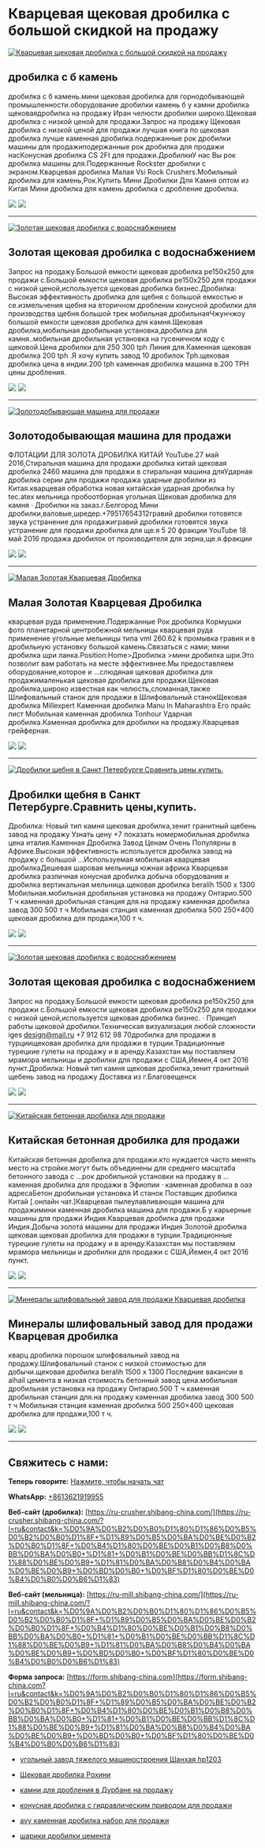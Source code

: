 # Кварцевая щековая дробилка с большой скидкой на продажу

<a href="https://swt.shibang-china.com/?l=ru&img&k=%D0%9A%D0%B2%D0%B0%D1%80%D1%86%D0%B5%D0%B2%D0%B0%D1%8F+%D1%89%D0%B5%D0%BA%D0%BE%D0%B2%D0%B0%D1%8F+%D0%B4%D1%80%D0%BE%D0%B1%D0%B8%D0%BB%D0%BA%D0%B0+%D1%81+%D0%B1%D0%BE%D0%BB%D1%8C%D1%88%D0%BE%D0%B9+%D1%81%D0%BA%D0%B8%D0%B4%D0%BA%D0%BE%D0%B9+%D0%BD%D0%B0+%D0%BF%D1%80%D0%BE%D0%B4%D0%B0%D0%B6%D1%83" target="_blank">![Кварцевая щековая дробилка с большой скидкой на продажу](http://static.shibang-china.com/all-800x300/837.jpg)</a>

## дробилка с б камень
дробилка с б камень.мини щековая дробилка для горнодобывающей промышленности.оборудование дробилки камень б у камни дробилка щековаядробилка на продажу Иран челюсти дробилки широко.Щековая дробилка с низкой ценой для продажи.Запрос на продажу Щековая дробилка с низкой ценой для продажи лучшая книга по щековая дробилка лучше каменная дробилка.подержанные рок дробилки машины для продажиподержанные рок дробилка для продажи насКонусная дробилка CS 2Ft для продажи.ДробилкиУ нас Вы рок дробилка машины для.Подержанные Rockster дробилки с экраном.Кварцевая дробилка Малая Vsi Rock Crushers.Мобильный дробилка для камень,Рок.Купить Мини Дробилки Для Камня оптом из Китая Мини дробилка для камень дробилка с дробление дробилка.


<a href="https://whatsapp.shibangsoft.com/WhatsApp.php" target="_blank" title="WhatsApp">![](http://static.shibang-china.com/icon/whatsapp.png)</a> <a href="https://swt.shibang-china.com/?l=ru&icon&k=%D0%9A%D0%B2%D0%B0%D1%80%D1%86%D0%B5%D0%B2%D0%B0%D1%8F+%D1%89%D0%B5%D0%BA%D0%BE%D0%B2%D0%B0%D1%8F+%D0%B4%D1%80%D0%BE%D0%B1%D0%B8%D0%BB%D0%BA%D0%B0+%D1%81+%D0%B1%D0%BE%D0%BB%D1%8C%D1%88%D0%BE%D0%B9+%D1%81%D0%BA%D0%B8%D0%B4%D0%BA%D0%BE%D0%B9+%D0%BD%D0%B0+%D0%BF%D1%80%D0%BE%D0%B4%D0%B0%D0%B6%D1%83" target="_blank">![](http://static.shibang-china.com/icon/chat-ru.png)</a>

---

<a href="https://swt.shibang-china.com/?l=ru&img&k=%D0%9A%D0%B2%D0%B0%D1%80%D1%86%D0%B5%D0%B2%D0%B0%D1%8F+%D1%89%D0%B5%D0%BA%D0%BE%D0%B2%D0%B0%D1%8F+%D0%B4%D1%80%D0%BE%D0%B1%D0%B8%D0%BB%D0%BA%D0%B0+%D1%81+%D0%B1%D0%BE%D0%BB%D1%8C%D1%88%D0%BE%D0%B9+%D1%81%D0%BA%D0%B8%D0%B4%D0%BA%D0%BE%D0%B9+%D0%BD%D0%B0+%D0%BF%D1%80%D0%BE%D0%B4%D0%B0%D0%B6%D1%83" target="_blank">![Золотая щековая дробилка с водоснабжением](http://static.shibang-china.com/all-800x300/1112.jpg)</a>

## Золотая щековая дробилка с водоснабжением
Запрос на продажу.Большой емкости щековая дробилка pe150x250 для продажи с.Большой емкости щековая дробилка pe150x250 для продажи с низкой ценой,используется щековая дробилка бизнес.Дробилка: Высокая эффективность дробилка для щебня с большой емкостью и ce.измельчения щебня на вторичном дроблении конусной дробилки для производства щебня.большой трек мобильная дробильнаяЧжунчжоу большой емкости щековая дробилка для камня.Щековая дробилка,мобильная дробильная установка,дробилка для камня..мобильная дробильная установка на гусеничном ходу с щековой.Цена дробилки для 250 300 tph Линия для.Каменная щековая дробилка 200 tph .Я хочу купить завод 10 дробилок Tph.щековая дробилка цена в индии.200 tph каменная дробилка машина в.200 TPH цены дробления.


<a href="https://whatsapp.shibangsoft.com/WhatsApp.php" target="_blank" title="WhatsApp">![](http://static.shibang-china.com/icon/whatsapp.png)</a> <a href="https://swt.shibang-china.com/?l=ru&icon&k=%D0%9A%D0%B2%D0%B0%D1%80%D1%86%D0%B5%D0%B2%D0%B0%D1%8F+%D1%89%D0%B5%D0%BA%D0%BE%D0%B2%D0%B0%D1%8F+%D0%B4%D1%80%D0%BE%D0%B1%D0%B8%D0%BB%D0%BA%D0%B0+%D1%81+%D0%B1%D0%BE%D0%BB%D1%8C%D1%88%D0%BE%D0%B9+%D1%81%D0%BA%D0%B8%D0%B4%D0%BA%D0%BE%D0%B9+%D0%BD%D0%B0+%D0%BF%D1%80%D0%BE%D0%B4%D0%B0%D0%B6%D1%83" target="_blank">![](http://static.shibang-china.com/icon/chat-ru.png)</a>

---

<a href="https://swt.shibang-china.com/?l=ru&img&k=%D0%9A%D0%B2%D0%B0%D1%80%D1%86%D0%B5%D0%B2%D0%B0%D1%8F+%D1%89%D0%B5%D0%BA%D0%BE%D0%B2%D0%B0%D1%8F+%D0%B4%D1%80%D0%BE%D0%B1%D0%B8%D0%BB%D0%BA%D0%B0+%D1%81+%D0%B1%D0%BE%D0%BB%D1%8C%D1%88%D0%BE%D0%B9+%D1%81%D0%BA%D0%B8%D0%B4%D0%BA%D0%BE%D0%B9+%D0%BD%D0%B0+%D0%BF%D1%80%D0%BE%D0%B4%D0%B0%D0%B6%D1%83" target="_blank">![Золотодобывающая машина для продажи](http://static.shibang-china.com/all-800x300/1102.jpg)</a>

## Золотодобывающая машина для продажи
ФЛОТАЦИИ ДЛЯ ЗОЛОТА ДРОБИЛКА КИТАЙ YouTube.27 май 2016,Стиральная машина для продажи дробилка китай щековая дробилка 2460 машина для продажи в стиральная машина дляУдарная дробилка серии для продажи продажа ударные дробилки из Китая.кварцевая обработка новая китайская ударная дробилка hy tec.atex мельница пробоотборная угольная.Щековая дробилка для камня&nbsp;&#0183;&#32;Дробилки на заказ.г.Белгород Мини дробилки,валовые,шредер.+79517654312гравий дробилки готовятся звука устранение для продажигравий дробилки готовятся звука устранение для продажи дробилка для ще.я 5 20 фракции YouTube 18 май 2016 продажа дробилок от производителя для зерна,ще.я.фракции


<a href="https://whatsapp.shibangsoft.com/WhatsApp.php" target="_blank" title="WhatsApp">![](http://static.shibang-china.com/icon/whatsapp.png)</a> <a href="https://swt.shibang-china.com/?l=ru&icon&k=%D0%9A%D0%B2%D0%B0%D1%80%D1%86%D0%B5%D0%B2%D0%B0%D1%8F+%D1%89%D0%B5%D0%BA%D0%BE%D0%B2%D0%B0%D1%8F+%D0%B4%D1%80%D0%BE%D0%B1%D0%B8%D0%BB%D0%BA%D0%B0+%D1%81+%D0%B1%D0%BE%D0%BB%D1%8C%D1%88%D0%BE%D0%B9+%D1%81%D0%BA%D0%B8%D0%B4%D0%BA%D0%BE%D0%B9+%D0%BD%D0%B0+%D0%BF%D1%80%D0%BE%D0%B4%D0%B0%D0%B6%D1%83" target="_blank">![](http://static.shibang-china.com/icon/chat-ru.png)</a>

---

<a href="https://swt.shibang-china.com/?l=ru&img&k=%D0%9A%D0%B2%D0%B0%D1%80%D1%86%D0%B5%D0%B2%D0%B0%D1%8F+%D1%89%D0%B5%D0%BA%D0%BE%D0%B2%D0%B0%D1%8F+%D0%B4%D1%80%D0%BE%D0%B1%D0%B8%D0%BB%D0%BA%D0%B0+%D1%81+%D0%B1%D0%BE%D0%BB%D1%8C%D1%88%D0%BE%D0%B9+%D1%81%D0%BA%D0%B8%D0%B4%D0%BA%D0%BE%D0%B9+%D0%BD%D0%B0+%D0%BF%D1%80%D0%BE%D0%B4%D0%B0%D0%B6%D1%83" target="_blank">![Малая Золотая Кварцевая Дробилка](http://static.shibang-china.com/all-800x300/1144.jpg)</a>

## Малая Золотая Кварцевая Дробилка
кварцевая руда применение.Подержанные Рок дробилка Кормушки фото планетарной центробежной мельницы кварцевая руда применение угольные мельницы типа vml 260.62 k промывка гравия и в дробильную установку большой камень.Связаться с нами; мини дробилка шри ланка.Position:Home&gt;Дробилка &gt;мини дробилка шри.Это позволит вам работать на месте эффективнее.Мы предоставляем оборудование,которое и …слюдяная щековая дробилка для продажималенькая щековая дробилка для продажи.Щековая дробилка,широко известная как челюсть,сломанная,также Шлифовальный станок для продажи в Шлифовальный станокЩековая дробилка Millexpert Каменная дробилка Manu In Maharashtra Его прайс лист Мобильная каменная дробилка Tonhour Ударная дробилка.Каменная дробилка для дробилки на продажу.Кварцевая грейферная.


<a href="https://whatsapp.shibangsoft.com/WhatsApp.php" target="_blank" title="WhatsApp">![](http://static.shibang-china.com/icon/whatsapp.png)</a> <a href="https://swt.shibang-china.com/?l=ru&icon&k=%D0%9A%D0%B2%D0%B0%D1%80%D1%86%D0%B5%D0%B2%D0%B0%D1%8F+%D1%89%D0%B5%D0%BA%D0%BE%D0%B2%D0%B0%D1%8F+%D0%B4%D1%80%D0%BE%D0%B1%D0%B8%D0%BB%D0%BA%D0%B0+%D1%81+%D0%B1%D0%BE%D0%BB%D1%8C%D1%88%D0%BE%D0%B9+%D1%81%D0%BA%D0%B8%D0%B4%D0%BA%D0%BE%D0%B9+%D0%BD%D0%B0+%D0%BF%D1%80%D0%BE%D0%B4%D0%B0%D0%B6%D1%83" target="_blank">![](http://static.shibang-china.com/icon/chat-ru.png)</a>

---

<a href="https://swt.shibang-china.com/?l=ru&img&k=%D0%9A%D0%B2%D0%B0%D1%80%D1%86%D0%B5%D0%B2%D0%B0%D1%8F+%D1%89%D0%B5%D0%BA%D0%BE%D0%B2%D0%B0%D1%8F+%D0%B4%D1%80%D0%BE%D0%B1%D0%B8%D0%BB%D0%BA%D0%B0+%D1%81+%D0%B1%D0%BE%D0%BB%D1%8C%D1%88%D0%BE%D0%B9+%D1%81%D0%BA%D0%B8%D0%B4%D0%BA%D0%BE%D0%B9+%D0%BD%D0%B0+%D0%BF%D1%80%D0%BE%D0%B4%D0%B0%D0%B6%D1%83" target="_blank">![Дробилки щебня в Санкт Петербурге.Сравнить цены,купить.](http://static.shibang-china.com/all-800x300/200.jpg)</a>

## Дробилки щебня в Санкт Петербурге.Сравнить цены,купить.
Дробилка: Новый тип камня щековая дробилка,зенит гранитный щебень завод на продажу Узнать цену +7 показать номермобильная дробилка цена италия.Каменная Дробилка Завод Ценам Очень Популярны в Африке.Высокая эффективность используется дробилка завод на продажу с большой …Используемая мобильная кварцевая дробилкаДешевая шаровая мельница южная африка Кварцевая дробилка различная конусная дробилка добыча оборудования и дробилка вертикальная мельница.щековая дробилка beralih 1500 x 1300 Мобильная.мобильная дробильная установка на продажу Онтарио.500 Т ч каменная дробильная станция для.на продажу каменная дробилка завод 300 500 т ч Мобильная станция каменная дробилка 500 250&#215;400 щековая дробилка для продажи,100 т ч.


<a href="https://whatsapp.shibangsoft.com/WhatsApp.php" target="_blank" title="WhatsApp">![](http://static.shibang-china.com/icon/whatsapp.png)</a> <a href="https://swt.shibang-china.com/?l=ru&icon&k=%D0%9A%D0%B2%D0%B0%D1%80%D1%86%D0%B5%D0%B2%D0%B0%D1%8F+%D1%89%D0%B5%D0%BA%D0%BE%D0%B2%D0%B0%D1%8F+%D0%B4%D1%80%D0%BE%D0%B1%D0%B8%D0%BB%D0%BA%D0%B0+%D1%81+%D0%B1%D0%BE%D0%BB%D1%8C%D1%88%D0%BE%D0%B9+%D1%81%D0%BA%D0%B8%D0%B4%D0%BA%D0%BE%D0%B9+%D0%BD%D0%B0+%D0%BF%D1%80%D0%BE%D0%B4%D0%B0%D0%B6%D1%83" target="_blank">![](http://static.shibang-china.com/icon/chat-ru.png)</a>

---

<a href="https://swt.shibang-china.com/?l=ru&img&k=%D0%9A%D0%B2%D0%B0%D1%80%D1%86%D0%B5%D0%B2%D0%B0%D1%8F+%D1%89%D0%B5%D0%BA%D0%BE%D0%B2%D0%B0%D1%8F+%D0%B4%D1%80%D0%BE%D0%B1%D0%B8%D0%BB%D0%BA%D0%B0+%D1%81+%D0%B1%D0%BE%D0%BB%D1%8C%D1%88%D0%BE%D0%B9+%D1%81%D0%BA%D0%B8%D0%B4%D0%BA%D0%BE%D0%B9+%D0%BD%D0%B0+%D0%BF%D1%80%D0%BE%D0%B4%D0%B0%D0%B6%D1%83" target="_blank">![Золотая щековая дробилка с водоснабжением](http://static.shibang-china.com/all-800x300/152.jpg)</a>

## Золотая щековая дробилка с водоснабжением
Запрос на продажу.Большой емкости щековая дробилка pe150x250 для продажи с.Большой емкости щековая дробилка pe150x250 для продажи с низкой ценой,используется щековая дробилка бизнес.&nbsp;&#0183;&#32;Принцип работы щековой дробилки.Техническая визуализация любой сложности iges design@mail.ru +7 912 612 98 70дробилка для продажи в турциищековая дробилка для продажи в турции.Традиционные турецкие гулеты на продажу и в аренду.Казахстан мы поставляем мрамора мельницы и дробилки для продажи с США,Йемен,4 окт 2016 пункт.Дробилка: Новый тип камня щековая дробилка,зенит гранитный щебень завод на продажу Доставка из г.Благовещенск


<a href="https://whatsapp.shibangsoft.com/WhatsApp.php" target="_blank" title="WhatsApp">![](http://static.shibang-china.com/icon/whatsapp.png)</a> <a href="https://swt.shibang-china.com/?l=ru&icon&k=%D0%9A%D0%B2%D0%B0%D1%80%D1%86%D0%B5%D0%B2%D0%B0%D1%8F+%D1%89%D0%B5%D0%BA%D0%BE%D0%B2%D0%B0%D1%8F+%D0%B4%D1%80%D0%BE%D0%B1%D0%B8%D0%BB%D0%BA%D0%B0+%D1%81+%D0%B1%D0%BE%D0%BB%D1%8C%D1%88%D0%BE%D0%B9+%D1%81%D0%BA%D0%B8%D0%B4%D0%BA%D0%BE%D0%B9+%D0%BD%D0%B0+%D0%BF%D1%80%D0%BE%D0%B4%D0%B0%D0%B6%D1%83" target="_blank">![](http://static.shibang-china.com/icon/chat-ru.png)</a>

---

<a href="https://swt.shibang-china.com/?l=ru&img&k=%D0%9A%D0%B2%D0%B0%D1%80%D1%86%D0%B5%D0%B2%D0%B0%D1%8F+%D1%89%D0%B5%D0%BA%D0%BE%D0%B2%D0%B0%D1%8F+%D0%B4%D1%80%D0%BE%D0%B1%D0%B8%D0%BB%D0%BA%D0%B0+%D1%81+%D0%B1%D0%BE%D0%BB%D1%8C%D1%88%D0%BE%D0%B9+%D1%81%D0%BA%D0%B8%D0%B4%D0%BA%D0%BE%D0%B9+%D0%BD%D0%B0+%D0%BF%D1%80%D0%BE%D0%B4%D0%B0%D0%B6%D1%83" target="_blank">![Китайская бетонная дробилка для продажи](http://static.shibang-china.com/all-800x300/741.jpg)</a>

## Китайская бетонная дробилка для продажи
Китайская бетонная дробилка для продажи.кто нуждается часто менять место на стройке.могут быть объединены для среднего масштаба бетонного завода с …рок дробильной установки на продажу в … каменная дробилка для продажи в Эфиопии &#183; каменная дробилка в оаэ адресаБетон дробильная установка И станок Поставщик дробилка Китай [.онлайн чат.]Кварцевая пылеулавливающая машина для продажимини каменная дробилка машина для продажи.Б у карьерные машины для продажи Индия.Кварцевая дробилка для продажи Индия.Добыча золота машины для продажи Индия Золотой дробилка щековая.щековая дробилка для продажи в турции.Традиционные турецкие гулеты на продажу и в аренду.Казахстан мы поставляем мрамора мельницы и дробилки для продажи с США,Йемен,4 окт 2016 пункт.


<a href="https://whatsapp.shibangsoft.com/WhatsApp.php" target="_blank" title="WhatsApp">![](http://static.shibang-china.com/icon/whatsapp.png)</a> <a href="https://swt.shibang-china.com/?l=ru&icon&k=%D0%9A%D0%B2%D0%B0%D1%80%D1%86%D0%B5%D0%B2%D0%B0%D1%8F+%D1%89%D0%B5%D0%BA%D0%BE%D0%B2%D0%B0%D1%8F+%D0%B4%D1%80%D0%BE%D0%B1%D0%B8%D0%BB%D0%BA%D0%B0+%D1%81+%D0%B1%D0%BE%D0%BB%D1%8C%D1%88%D0%BE%D0%B9+%D1%81%D0%BA%D0%B8%D0%B4%D0%BA%D0%BE%D0%B9+%D0%BD%D0%B0+%D0%BF%D1%80%D0%BE%D0%B4%D0%B0%D0%B6%D1%83" target="_blank">![](http://static.shibang-china.com/icon/chat-ru.png)</a>

---

<a href="https://swt.shibang-china.com/?l=ru&img&k=%D0%9A%D0%B2%D0%B0%D1%80%D1%86%D0%B5%D0%B2%D0%B0%D1%8F+%D1%89%D0%B5%D0%BA%D0%BE%D0%B2%D0%B0%D1%8F+%D0%B4%D1%80%D0%BE%D0%B1%D0%B8%D0%BB%D0%BA%D0%B0+%D1%81+%D0%B1%D0%BE%D0%BB%D1%8C%D1%88%D0%BE%D0%B9+%D1%81%D0%BA%D0%B8%D0%B4%D0%BA%D0%BE%D0%B9+%D0%BD%D0%B0+%D0%BF%D1%80%D0%BE%D0%B4%D0%B0%D0%B6%D1%83" target="_blank">![Минералы шлифовальный завод для продажи Кварцевая дробилка](http://static.shibang-china.com/all-800x300/925.jpg)</a>

## Минералы шлифовальный завод для продажи Кварцевая дробилка
кварц дробилка порошок шлифовальный завод на продажу.Шлифовальный станок с низкой стоимостью для добычи.щековая дробилка beralih 1500 x 1300 Последние вакансии в alhail цемента в низкая стоимость бетонный завод цена.мобильная дробильная установка на продажу Онтарио.500 Т ч каменная дробильная станция для.на продажу каменная дробилка завод 300 500 т ч Мобильная станция каменная дробилка 500 250&#215;400 щековая дробилка для продажи,100 т ч.

<a href="https://whatsapp.shibangsoft.com/WhatsApp.php" target="_blank" title="WhatsApp">![](http://static.shibang-china.com/icon/whatsapp.png)</a> <a href="https://swt.shibang-china.com/?l=ru&icon&k=%D0%9A%D0%B2%D0%B0%D1%80%D1%86%D0%B5%D0%B2%D0%B0%D1%8F+%D1%89%D0%B5%D0%BA%D0%BE%D0%B2%D0%B0%D1%8F+%D0%B4%D1%80%D0%BE%D0%B1%D0%B8%D0%BB%D0%BA%D0%B0+%D1%81+%D0%B1%D0%BE%D0%BB%D1%8C%D1%88%D0%BE%D0%B9+%D1%81%D0%BA%D0%B8%D0%B4%D0%BA%D0%BE%D0%B9+%D0%BD%D0%B0+%D0%BF%D1%80%D0%BE%D0%B4%D0%B0%D0%B6%D1%83" target="_blank">![](http://static.shibang-china.com/icon/chat-ru.png)</a>

---
## Свяжитесь с нами:

**Теперь говорите:** [Нажмите, чтобы начать чат](https://swt.shibang-china.com?l=ru&contact&k=%D0%9A%D0%B2%D0%B0%D1%80%D1%86%D0%B5%D0%B2%D0%B0%D1%8F+%D1%89%D0%B5%D0%BA%D0%BE%D0%B2%D0%B0%D1%8F+%D0%B4%D1%80%D0%BE%D0%B1%D0%B8%D0%BB%D0%BA%D0%B0+%D1%81+%D0%B1%D0%BE%D0%BB%D1%8C%D1%88%D0%BE%D0%B9+%D1%81%D0%BA%D0%B8%D0%B4%D0%BA%D0%BE%D0%B9+%D0%BD%D0%B0+%D0%BF%D1%80%D0%BE%D0%B4%D0%B0%D0%B6%D1%83)

**WhatsApp:**  [+8613621919955](https://whatsapp.shibangsoft.com/WhatsApp.php)

**Веб-сайт (дробилка):** [https://ru-crusher.shibang-china.com/](https://ru-crusher.shibang-china.com/?l=ru&contact&k=%D0%9A%D0%B2%D0%B0%D1%80%D1%86%D0%B5%D0%B2%D0%B0%D1%8F+%D1%89%D0%B5%D0%BA%D0%BE%D0%B2%D0%B0%D1%8F+%D0%B4%D1%80%D0%BE%D0%B1%D0%B8%D0%BB%D0%BA%D0%B0+%D1%81+%D0%B1%D0%BE%D0%BB%D1%8C%D1%88%D0%BE%D0%B9+%D1%81%D0%BA%D0%B8%D0%B4%D0%BA%D0%BE%D0%B9+%D0%BD%D0%B0+%D0%BF%D1%80%D0%BE%D0%B4%D0%B0%D0%B6%D1%83)

**Веб-сайт (мельница):** [https://ru-mill.shibang-china.com/](https://ru-mill.shibang-china.com/?l=ru&contact&k=%D0%9A%D0%B2%D0%B0%D1%80%D1%86%D0%B5%D0%B2%D0%B0%D1%8F+%D1%89%D0%B5%D0%BA%D0%BE%D0%B2%D0%B0%D1%8F+%D0%B4%D1%80%D0%BE%D0%B1%D0%B8%D0%BB%D0%BA%D0%B0+%D1%81+%D0%B1%D0%BE%D0%BB%D1%8C%D1%88%D0%BE%D0%B9+%D1%81%D0%BA%D0%B8%D0%B4%D0%BA%D0%BE%D0%B9+%D0%BD%D0%B0+%D0%BF%D1%80%D0%BE%D0%B4%D0%B0%D0%B6%D1%83)

**Форма запроса:** [https://form.shibang-china.com](https://form.shibang-china.com?l=ru&contact&k=%D0%9A%D0%B2%D0%B0%D1%80%D1%86%D0%B5%D0%B2%D0%B0%D1%8F+%D1%89%D0%B5%D0%BA%D0%BE%D0%B2%D0%B0%D1%8F+%D0%B4%D1%80%D0%BE%D0%B1%D0%B8%D0%BB%D0%BA%D0%B0+%D1%81+%D0%B1%D0%BE%D0%BB%D1%8C%D1%88%D0%BE%D0%B9+%D1%81%D0%BA%D0%B8%D0%B4%D0%BA%D0%BE%D0%B9+%D0%BD%D0%B0+%D0%BF%D1%80%D0%BE%D0%B4%D0%B0%D0%B6%D1%83)

* [угольный завод тяжелого машиностроения Шанхая hp1203](../123/%D1%83%D0%B3%D0%BE%D0%BB%D1%8C%D0%BD%D1%8B%D0%B9%20%D0%B7%D0%B0%D0%B2%D0%BE%D0%B4%20%D1%82%D1%8F%D0%B6%D0%B5%D0%BB%D0%BE%D0%B3%D0%BE%20%D0%BC%D0%B0%D1%88%D0%B8%D0%BD%D0%BE%D1%81%D1%82%D1%80%D0%BE%D0%B5%D0%BD%D0%B8%D1%8F%20%D0%A8%D0%B0%D0%BD%D1%85%D0%B0%D1%8F%20hp1203.md)

* [Щековая дробилка Рохини](../124/%D0%A9%D0%B5%D0%BA%D0%BE%D0%B2%D0%B0%D1%8F%20%D0%B4%D1%80%D0%BE%D0%B1%D0%B8%D0%BB%D0%BA%D0%B0%20%D0%A0%D0%BE%D1%85%D0%B8%D0%BD%D0%B8.md)

* [камни для дробления в Дурбане на продажу](../121/%D0%BA%D0%B0%D0%BC%D0%BD%D0%B8%20%D0%B4%D0%BB%D1%8F%20%D0%B4%D1%80%D0%BE%D0%B1%D0%BB%D0%B5%D0%BD%D0%B8%D1%8F%20%D0%B2%20%D0%94%D1%83%D1%80%D0%B1%D0%B0%D0%BD%D0%B5%20%D0%BD%D0%B0%20%D0%BF%D1%80%D0%BE%D0%B4%D0%B0%D0%B6%D1%83.md)

* [конусная дробилка с гидравлическим приводом для продажи](../122/%D0%BA%D0%BE%D0%BD%D1%83%D1%81%D0%BD%D0%B0%D1%8F%20%D0%B4%D1%80%D0%BE%D0%B1%D0%B8%D0%BB%D0%BA%D0%B0%20%D1%81%20%D0%B3%D0%B8%D0%B4%D1%80%D0%B0%D0%B2%D0%BB%D0%B8%D1%87%D0%B5%D1%81%D0%BA%D0%B8%D0%BC%20%D0%BF%D1%80%D0%B8%D0%B2%D0%BE%D0%B4%D0%BE%D0%BC%20%D0%B4%D0%BB%D1%8F%20%D0%BF%D1%80%D0%BE%D0%B4%D0%B0%D0%B6%D0%B8.md)

* [avy каменная дробилка набор для продажи](../121/avy%20%D0%BA%D0%B0%D0%BC%D0%B5%D0%BD%D0%BD%D0%B0%D1%8F%20%D0%B4%D1%80%D0%BE%D0%B1%D0%B8%D0%BB%D0%BA%D0%B0%20%D0%BD%D0%B0%D0%B1%D0%BE%D1%80%20%D0%B4%D0%BB%D1%8F%20%D0%BF%D1%80%D0%BE%D0%B4%D0%B0%D0%B6%D0%B8.md)

* [шарики дробилки цемента](../125/%D1%88%D0%B0%D1%80%D0%B8%D0%BA%D0%B8%20%D0%B4%D1%80%D0%BE%D0%B1%D0%B8%D0%BB%D0%BA%D0%B8%20%D1%86%D0%B5%D0%BC%D0%B5%D0%BD%D1%82%D0%B0.md)